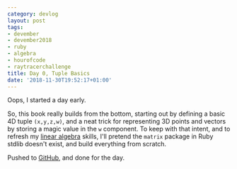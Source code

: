 ```yaml
---
category: devlog
layout: post
tags:
- devember
- devember2018
- ruby
- algebra
- hourofcode
- raytracerchallenge
title: Day 0, Tuple Basics
date: '2018-11-30T19:52:17+01:00'
---
```

Oops, I started a day early.

So, this book really builds from the bottom, starting out by defining a basic 4D tuple `(x,y,z,w)`, and a neat trick for representing 3D points and vectors by storing a magic value in the `w` component. To keep with that intent, and to refresh my [linear algebra][] skills, I'll pretend the `matrix` package in Ruby stdlib doesn't exist, and build everything from scratch.

Pushed to [GitHub][], and done for the day.

[linear algebra]: https://en.wikipedia.org/wiki/Linear_algebra
[github]: https://github.com/notCalle/glistening_ruby
